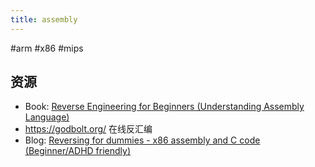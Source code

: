 ```yaml
---
title: assembly
---
```


#arm #x86 #mips

## 资源

* Book: [Reverse Engineering for Beginners (Understanding Assembly Language)](https://beginners.re/)
* https://godbolt.org/ 在线反汇编
* Blog: [Reversing for dummies - x86 assembly and C code (Beginner/ADHD friendly)](https://0x41.cf/reversing/2021/07/21/reversing-x86-and-c-code-for-beginners.html)